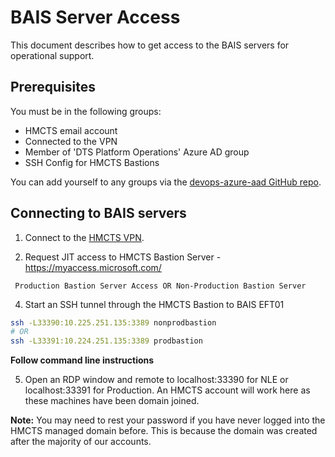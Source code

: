 # BAIS Server Access

This document describes how to get access to the BAIS servers for operational support.

## Prerequisites

You must be in the following groups:

* HMCTS email account
* Connected to the VPN
* Member of 'DTS Platform Operations' Azure AD group
* SSH Config for HMCTS Bastions

You can add yourself to any groups via the [devops-azure-aad GitHub repo](https://github.com/hmcts/devops-azure-ad/blob/master/users/prod_users.yml).

## Connecting to BAIS servers

1. Connect to the [HMCTS VPN](https://portal.platform.hmcts.net).

2. Request JIT access to HMCTS Bastion Server - https://myaccess.microsoft.com/
```text
 Production Bastion Server Access OR Non-Production Bastion Server
```
4. Start an SSH tunnel through the HMCTS Bastion to BAIS EFT01
```bash
ssh -L33390:10.225.251.135:3389 nonprodbastion
# OR 
ssh -L33391:10.224.251.135:3389 prodbastion
```
**Follow command line instructions**

5. Open an RDP window and remote to localhost:33390 for NLE or localhost:33391 for Production. An HMCTS account will work here as these machines have been domain joined.

**Note:** You may need to rest your password if you have never logged into the HMCTS managed domain before. This is because the domain was created after the majority of our accounts.
